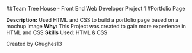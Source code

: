 ##Team Tree House - Front End Web Developer Project 1
#Portfolio Page

**Description:** Used HTML and CSS to build a portfolio page based on a mochup image
**Why:** This Project was created to gain more experience in HTML and CSS
**Skills** Used: HTML & CSS

Created by Ghughes13